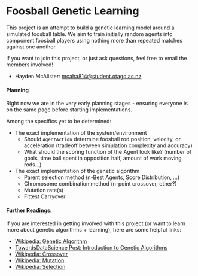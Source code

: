 # Foosball Genetic Learning

This project is an attempt to build a genetic learning model around a simulated foosball table. We aim to train initially random agents into component foosball players using nothing more than repeated matches against one another. 

If you want to join this project, or just ask questions, feel free to email the members involved!

- Hayden McAlister: mcaha814@student.otago.ac.nz

#### Planning

Right now we are in the very early planning stages - ensuring everyone is on the same page before starting implementations.

Among the specifics yet to be determined:

- The exact implementation of the system/environment
    - Should `AgentAction` determine foosball rod position, velocity, or acceleration (tradeoff between simulation complexity and accuracy)
    - What should the scoring function of the Agent look like? (number of goals, time ball spent in opposition half, amount of work moving rods...)
- The exact implementation of the genetic algorithm
    - Parent selection method (n-Best Agents, Score Distribution, ...)
    - Chromosome combination method (n-point crossover, other?)
    - Mutation rate(s) 
    - Fittest Carryover

#### Further Readings:

If you are interested in getting involved with this project (or want to learn more about genetic algorithms + learning), here are some helpful links:

- [Wikipedia: Genetic Algorithm](https://en.wikipedia.org/wiki/Genetic_algorithm)
- [TowardsDataScience Post: Introduction to Genetic Algorithms](https://towardsdatascience.com/introduction-to-genetic-algorithms-including-example-code-e396e98d8bf3)
- [Wikipedia: Crossover](https://en.wikipedia.org/wiki/Crossover_(genetic_algorithm))
- [Wikipedia: Mutation](https://en.wikipedia.org/wiki/Mutation_(genetic_algorithm))
- [Wikipedia: Selection](https://en.wikipedia.org/wiki/Selection_(genetic_algorithm))

